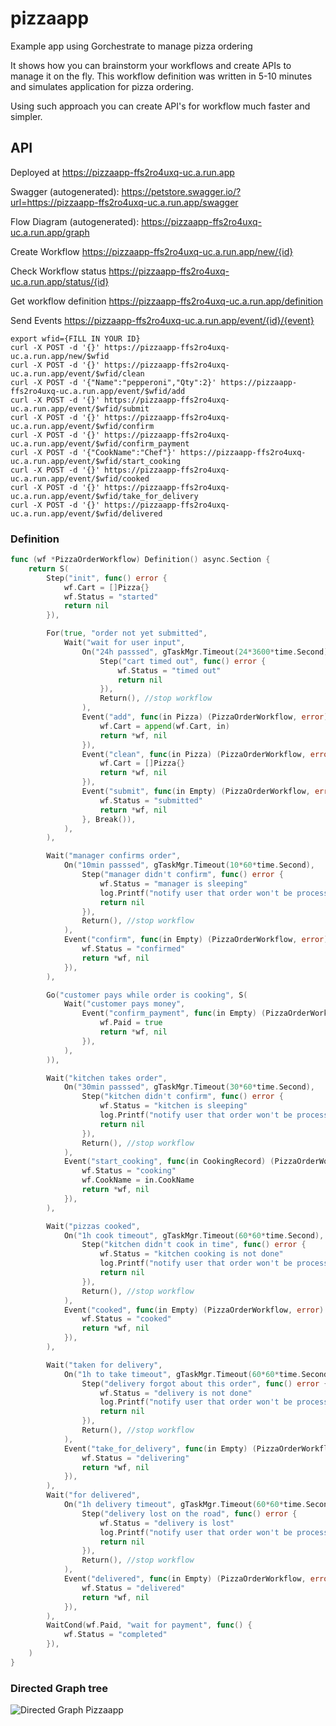 # pizzaapp
Example app using Gorchestrate to manage pizza ordering

It shows how you can brainstorm your workflows and create APIs to manage it on the fly.
This workflow definition was written in 5-10 minutes and simulates application for pizza ordering.

Using such approach you can create API's for workflow much faster and simpler.

## API

Deployed at https://pizzaapp-ffs2ro4uxq-uc.a.run.app

Swagger (autogenerated): https://petstore.swagger.io/?url=https://pizzaapp-ffs2ro4uxq-uc.a.run.app/swagger

Flow Diagram (autogenerated): https://pizzaapp-ffs2ro4uxq-uc.a.run.app/graph

Create Workflow
https://pizzaapp-ffs2ro4uxq-uc.a.run.app/new/{id}

Check Workflow status
https://pizzaapp-ffs2ro4uxq-uc.a.run.app/status/{id}

Get workflow definition
https://pizzaapp-ffs2ro4uxq-uc.a.run.app/definition

Send Events
https://pizzaapp-ffs2ro4uxq-uc.a.run.app/event/{id}/{event}


```
export wfid={FILL IN YOUR ID}
curl -X POST -d '{}' https://pizzaapp-ffs2ro4uxq-uc.a.run.app/new/$wfid
curl -X POST -d '{}' https://pizzaapp-ffs2ro4uxq-uc.a.run.app/event/$wfid/clean
curl -X POST -d '{"Name":"pepperoni","Qty":2}' https://pizzaapp-ffs2ro4uxq-uc.a.run.app/event/$wfid/add
curl -X POST -d '{}' https://pizzaapp-ffs2ro4uxq-uc.a.run.app/event/$wfid/submit
curl -X POST -d '{}' https://pizzaapp-ffs2ro4uxq-uc.a.run.app/event/$wfid/confirm
curl -X POST -d '{}' https://pizzaapp-ffs2ro4uxq-uc.a.run.app/event/$wfid/confirm_payment
curl -X POST -d '{"CookName":"Chef"}' https://pizzaapp-ffs2ro4uxq-uc.a.run.app/event/$wfid/start_cooking
curl -X POST -d '{}' https://pizzaapp-ffs2ro4uxq-uc.a.run.app/event/$wfid/cooked
curl -X POST -d '{}' https://pizzaapp-ffs2ro4uxq-uc.a.run.app/event/$wfid/take_for_delivery
curl -X POST -d '{}' https://pizzaapp-ffs2ro4uxq-uc.a.run.app/event/$wfid/delivered

```


### Definition
```go
func (wf *PizzaOrderWorkflow) Definition() async.Section {
	return S(
		Step("init", func() error {
			wf.Cart = []Pizza{}
			wf.Status = "started"
			return nil
		}),

		For(true, "order not yet submitted",
			Wait("wait for user input",
				On("24h passsed", gTaskMgr.Timeout(24*3600*time.Second),
					Step("cart timed out", func() error {
						wf.Status = "timed out"
						return nil
					}),
					Return(), //stop workflow
				),
				Event("add", func(in Pizza) (PizzaOrderWorkflow, error) {
					wf.Cart = append(wf.Cart, in)
					return *wf, nil
				}),
				Event("clean", func(in Pizza) (PizzaOrderWorkflow, error) {
					wf.Cart = []Pizza{}
					return *wf, nil
				}),
				Event("submit", func(in Empty) (PizzaOrderWorkflow, error) {
					wf.Status = "submitted"
					return *wf, nil
				}, Break()),
			),
		),

		Wait("manager confirms order",
			On("10min passsed", gTaskMgr.Timeout(10*60*time.Second),
				Step("manager didn't confirm", func() error {
					wf.Status = "manager is sleeping"
					log.Printf("notify user that order won't be processed because manager did not confirm order in time")
					return nil
				}),
				Return(), //stop workflow
			),
			Event("confirm", func(in Empty) (PizzaOrderWorkflow, error) {
				wf.Status = "confirmed"
				return *wf, nil
			}),
		),

		Go("customer pays while order is cooking", S(
			Wait("customer pays money",
				Event("confirm_payment", func(in Empty) (PizzaOrderWorkflow, error) {
					wf.Paid = true
					return *wf, nil
				}),
			),
		)),

		Wait("kitchen takes order",
			On("30min passsed", gTaskMgr.Timeout(30*60*time.Second),
				Step("kitchen didn't confirm", func() error {
					wf.Status = "kitchen is sleeping"
					log.Printf("notify user that order won't be processed because kitchen is sleeping")
					return nil
				}),
				Return(), //stop workflow
			),
			Event("start_cooking", func(in CookingRecord) (PizzaOrderWorkflow, error) {
				wf.Status = "cooking"
				wf.CookName = in.CookName
				return *wf, nil
			}),
		),

		Wait("pizzas cooked",
			On("1h cook timeout", gTaskMgr.Timeout(60*60*time.Second),
				Step("kitchen didn't cook in time", func() error {
					wf.Status = "kitchen cooking is not done"
					log.Printf("notify user that order won't be processed because kitchen can't cook his pizza")
					return nil
				}),
				Return(), //stop workflow
			),
			Event("cooked", func(in Empty) (PizzaOrderWorkflow, error) {
				wf.Status = "cooked"
				return *wf, nil
			}),
		),

		Wait("taken for delivery",
			On("1h to take timeout", gTaskMgr.Timeout(60*60*time.Second),
				Step("delivery forgot about this order", func() error {
					wf.Status = "delivery is not done"
					log.Printf("notify user that order won't be processed because delivery can't be done")
					return nil
				}),
				Return(), //stop workflow
			),
			Event("take_for_delivery", func(in Empty) (PizzaOrderWorkflow, error) {
				wf.Status = "delivering"
				return *wf, nil
			}),
		),
		Wait("for delivered",
			On("1h delivery timeout", gTaskMgr.Timeout(60*60*time.Second),
				Step("delivery lost on the road", func() error {
					wf.Status = "delivery is lost"
					log.Printf("notify user that order won't be processed because delivery was lost on a road")
					return nil
				}),
				Return(), //stop workflow
			),
			Event("delivered", func(in Empty) (PizzaOrderWorkflow, error) {
				wf.Status = "delivered"
				return *wf, nil
			}),
		),
		WaitCond(wf.Paid, "wait for payment", func() {
			wf.Status = "completed"
		}),
	)
}
```

### Directed Graph tree
![Directed Graph Pizzaapp](https://pizzaapp-ffs2ro4uxq-uc.a.run.app/graph "Pizza App definition flow")